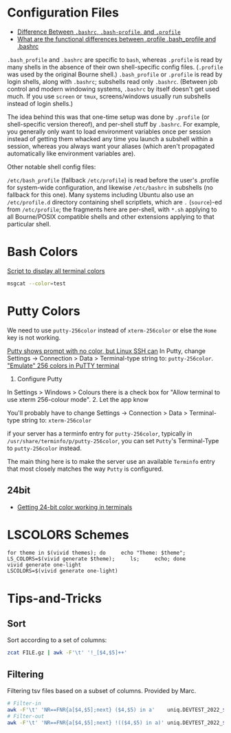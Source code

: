 # Configuration Files

* [Difference Between `.bashrc`, `.bash-profile`, and `.profile`](https://www.baeldung.com/linux/bashrc-vs-bash-profile-vs-profile)
* [What are the functional differences between .profile .bash_profile and .bashrc](https://serverfault.com/questions/261802/what-are-the-functional-differences-between-profile-bash-profile-and-bashrc)


`.bash_profile` and `.bashrc` are specific to `bash`, whereas `.profile` is read by many shells in the absence of their own shell-specific config files.
(`.profile` was used by the original Bourne shell.) `.bash_profile` or `.profile` is read by login shells, along with `.bashrc`; subshells read only `.bashrc`.
(Between job control and modern windowing systems, `.bashrc` by itself doesn't get used much. If you use `screen` or `tmux`, screens/windows usually run subshells instead of login shells.)

The idea behind this was that one-time setup was done by `.profile` (or shell-specific version thereof), and per-shell stuff by `.bashrc`.
For example, you generally only want to load environment variables once per session instead of getting them whacked any time you launch a subshell within a session, whereas you always want your aliases (which aren't propagated automatically like environment variables are).

Other notable shell config files:

`/etc/bash_profile` (fallback `/etc/profile`) is read before the user's .profile for system-wide configuration, and likewise `/etc/bashrc` in subshells (no fallback for this one).
Many systems including Ubuntu also use an `/etc/profile.d` directory containing shell scriptlets, which are `.` (`source`)-ed from `/etc/profile`; the fragments here are per-shell, with `*.sh` applying to all Bourne/POSIX compatible shells and other extensions applying to that particular shell.

# Bash Colors
[Script to display all terminal colors](https://askubuntu.com/a/1044802)
```bash
msgcat --color=test
```

# Putty Colors
We need to use `putty-256color` instead of `xterm-256color` or else the `Home` key is not working.

[Putty shows prompt with no color, but Linux SSH can](https://superuser.com/a/1502895)
In Putty, change Settings -> Connection > Data > Terminal-type string to: `putty-256color`.
["Emulate" 256 colors in PuTTY terminal](https://superuser.com/a/436928)
1. Configure Putty

In Settings > Windows > Colours there is a check box for "Allow terminal to use xterm 256-colour mode".
2. Let the app know

You'll probably have to change Settings -> Connection > Data > Terminal-type string to: `xterm-256color`

if your server has a terminfo entry for `putty-256color`, typically in `/usr/share/terminfo/p/putty-256color`, you can set `Putty`'s Terminal-Type to `putty-256color` instead.

The main thing here is to make the server use an available `Terminfo` entry that most closely matches the way `Putty` is configured.

## 24bit
* [Getting 24-bit color working in terminals](https://pisquare.osisoft.com/s/Blog-Detail/a8r1I000000GvXBQA0/console-things-getting-24bit-color-working-in-terminals)


# LSCOLORS Schemes
```basg
for theme in $(vivid themes); do     echo "Theme: $theme";     LS_COLORS=$(vivid generate $theme);     ls;     echo; done
vivid generate one-light
LSCOLORS=$(vivid generate one-light)
```


# Tips-and-Tricks
## Sort
Sort according to a set of columns:
```bash
zcat FILE.gz | awk -F'\t' '!_[$4,$5]++'
```

## Filtering
Filtering tsv files based on a subset of columns.
Provided by Marc.
```bash
# Filter-in
awk -F'\t' 'NR==FNR{a[$4,$5];next} ($4,$5) in a'    uniq.DEVTEST_2022_${BIFILTER}.tsv uniq.TRAIN_2021-2016_${BIFILTER}.tsv > TRAIN_indev.tsv
# Filter-out
awk -F'\t' 'NR==FNR{a[$4,$5];next} !(($4,$5) in a)' uniq.DEVTEST_2022_${BIFILTER}.tsv uniq.TRAIN_2021-2016_${BIFILTER}.tsv > TRAIN_notindev.tsv
```
